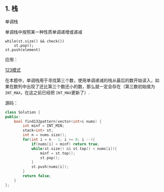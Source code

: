 ## 1. 栈

单调栈

单调栈中按照某一种性质单调递增或递减

```
while(st.size() && check())
    st.pop();
st.push(element)
```
应用：

[123模式](https://leetcode-cn.com/problems/132-pattern/)

在本题中，单调栈用于寻找第三个数，使用单调递减的栈从最后的数开始读入，如果在数列中出现了还比第三个数还小的数，那么就一定会存在（第三数初始值为`INT_MAX`，在这之前已经把 `INT_MAX`更新了）.


源码：
```c++
class Solution {
public:
    bool find132pattern(vector<int>& nums) {
        int minf = INT_MIN;
        stack<int> st;
        int n = nums.size();
        for(int i = n - 1; i >= 0; i --){
            if(nums[i] < minf) return true;
            while(st.size() && st.top() < nums[i]){
                minf = st.top();
                st.pop();
            }
            st.push(nums[i]);
        }
        return false;
    }
};
```


